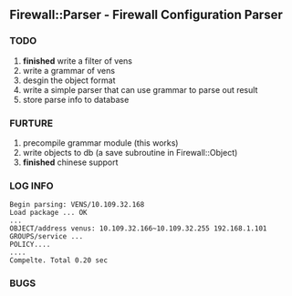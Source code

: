 ## Firewall::Parser - Firewall Configuration Parser

### TODO

1. **finished** write a filter of vens
2. write a grammar of vens
3. desgin the object format
4. write a simple parser that can use grammar to parse out result
5. store parse info to database

### FURTURE

1. precompile grammar module (this works)
2. write objects to db (a save subroutine in Firewall::Object)
3. **finished** chinese support

### LOG INFO

    Begin parsing: VENS/10.109.32.168
    Load package ... OK
    ...
    OBJECT/address venus: 10.109.32.166~10.109.32.255 192.168.1.101
    GROUPS/service ...
    POLICY....
    ....
    Compelte. Total 0.20 sec

### BUGS

